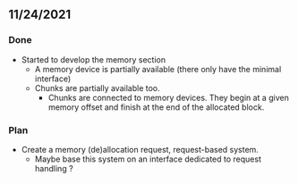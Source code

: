 ## 11/24/2021

### Done

* Started to develop the memory section
  * A memory device is partially available (there only have the minimal interface)
  * Chunks are partially available too.
    * Chunks are connected to memory devices. They begin at a given memory offset
    and finish at the end of the allocated block.

### Plan

* Create a memory (de)allocation request, request-based system.
  * Maybe base this system on an interface dedicated to request handling ?
